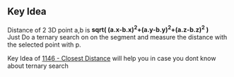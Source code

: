 ## Key Idea
Distance of 2 3D point a,b is <b> sqrt( (a.x-b.x)<sup>2</sup>+(a.y-b.y)<sup>2</sup>+(a.z-b.z)<sup>2</sup> )</b><br>
Just Do a ternary search on on the segment and measure the distance with the selected point with p.

Key Idea of [1146 - Closest Distance](https://github.com/Abdur-Rahim-sheikh/Light-oj-code-hint/edit/master/Ternary%20Search/1146%20-%20Closest%20Distance/README.md)  will help you in case you dont know about ternary search
